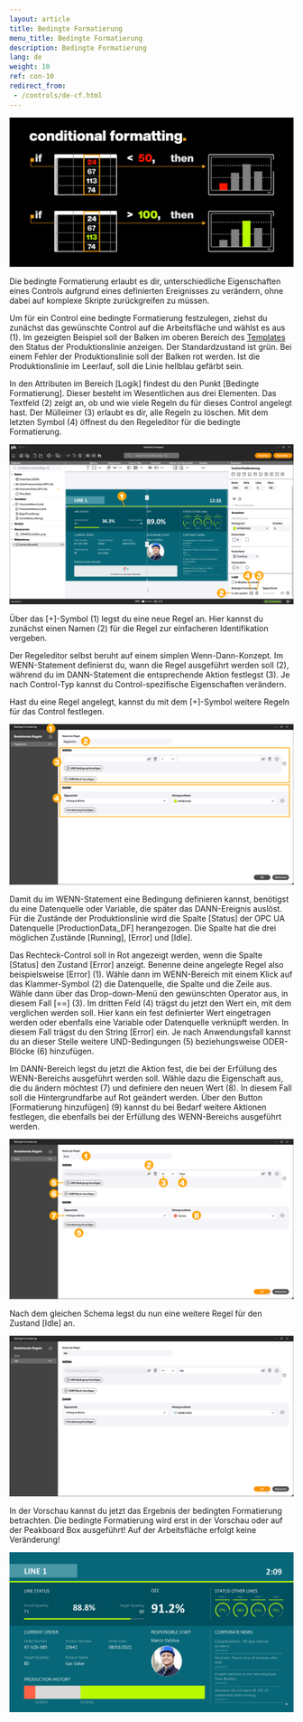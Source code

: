 ```yaml
---
layout: article
title: Bedingte Formatierung
menu_title: Bedingte Formatierung
description: Bedingte Formatierung
lang: de
weight: 10
ref: con-10
redirect_from:
 - /controls/de-cf.html
---
```


![Bedingte Formatierung](/assets/images/Controls/ConditionalFormatting/de_cf-00.png)

Die bedingte Formatierung erlaubt es dir, unterschiedliche Eigenschaften eines Controls aufgrund eines definierten Ereignisses zu verändern, ohne dabei auf komplexe Skripte zurückgreifen zu müssen.

Um für ein Control eine bedingte Formatierung festzulegen, ziehst du zunächst das gewünschte Control auf die Arbeitsfläche und wählst es aus (1). Im gezeigten Beispiel soll der Balken im oberen Bereich des [Templates](https://templates.peakboard.com/Detailed-Board-Single-Production-Line/) den Status der Produktionslinie anzeigen.
Der Standardzustand ist grün. Bei einem Fehler der Produktionslinie soll der Balken rot werden. Ist die Produktionslinie im Leerlauf, soll die Linie hellblau gefärbt sein.

In den Attributen im Bereich [Logik] findest du den Punkt [Bedingte Formatierung].
Dieser besteht im Wesentlichen aus drei Elementen. Das Textfeld (2) zeigt an, ob und wie viele Regeln du für dieses Control angelegt hast. Der Mülleimer (3) erlaubt es dir, alle Regeln zu löschen. Mit dem letzten Symbol (4) öffnest du den Regeleditor für die bedingte Formatierung.

![Bedingte Formatierung](/assets/images/Controls/ConditionalFormatting/de_cf-01.png)

Über das [+]-Symbol (1) legst du eine neue Regel an. Hier kannst du zunächst einen Namen (2) für die Regel zur einfacheren Identifikation vergeben.

Der Regeleditor selbst beruht auf einem simplen Wenn-Dann-Konzept.
Im WENN-Statement definierst du, wann die Regel ausgeführt werden soll (2), während du im DANN-Statement die entsprechende Aktion festlegst (3). Je nach Control-Typ kannst du Control-spezifische Eigenschaften verändern.

Hast du eine Regel angelegt, kannst du mit dem [+]-Symbol weitere Regeln für das Control festlegen.

![Neue Regel](/assets/images/Controls/ConditionalFormatting/de_cf-02.png)

Damit du im WENN-Statement eine Bedingung definieren kannst, benötigst du eine Datenquelle oder Variable, die später das DANN-Ereignis auslöst. Für die Zustände der Produktionslinie wird die Spalte [Status] der OPC UA Datenquelle [ProductionData_DF] herangezogen. Die Spalte hat die drei möglichen Zustände [Running], [Error] und [Idle].

Das Rechteck-Control soll in Rot angezeigt werden, wenn die Spalte [Status] den Zustand [Error] anzeigt. Benenne deine angelegte Regel also beispielsweise [Error] (1). Wähle dann im WENN-Bereich mit einem Klick auf das Klammer-Symbol (2) die Datenquelle, die Spalte und die Zeile aus. Wähle dann über das Drop-down-Menü den gewünschten Operator aus, in diesem Fall [==] (3). Im dritten Feld (4) trägst du jetzt den Wert ein, mit dem verglichen werden soll. Hier kann ein fest definierter Wert eingetragen werden oder ebenfalls eine Variable oder Datenquelle verknüpft werden. In diesem Fall trägst du den String [Error] ein. Je nach Anwendungsfall kannst du an dieser Stelle weitere UND-Bedingungen (5) beziehungsweise ODER-Blöcke (6) hinzufügen.

Im DANN-Bereich legst du jetzt die Aktion fest, die bei der Erfüllung des WENN-Bereichs ausgeführt werden soll. Wähle dazu die Eigenschaft aus, die du ändern möchtest (7) und definiere den neuen Wert (8). In diesem Fall soll die Hintergrundfarbe auf Rot geändert werden. Über den Button [Formatierung hinzufügen] (9) kannst du bei Bedarf weitere Aktionen festlegen, die ebenfalls bei der Erfüllung des WENN-Bereichs ausgeführt werden.

![Regel konfigurieren](/assets/images/Controls/ConditionalFormatting/de_cf-03.png)

Nach dem gleichen Schema legst du nun eine weitere Regel für den Zustand [Idle] an.

![Weitere Regel konfigurieren](/assets/images/Controls/ConditionalFormatting/de_cf-04.png)

In der Vorschau kannst du jetzt das Ergebnis der bedingten Formatierung betrachten.
Die bedingte Formatierung wird erst in der Vorschau oder auf der Peakboard Box ausgeführt!
Auf der Arbeitsfläche erfolgt keine Veränderung!

![Vorschau](/assets/images/Controls/ConditionalFormatting/de_cf-05.gif)

